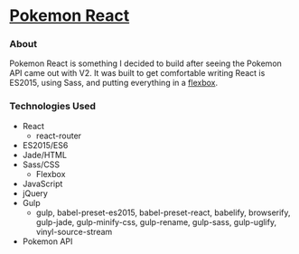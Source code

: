# [Pokemon React](http://codepen.io/thomasvaeth/full/obJZqb/)
### About
Pokemon React is something I decided to build after seeing the Pokemon API came out with V2. It was built to get comfortable writing React is ES2015, using Sass, and putting everything in a [flexbox](http://flexboxfroggy.com/).

### Technologies Used
* React
  - react-router
* ES2015/ES6
* Jade/HTML
* Sass/CSS
  - Flexbox
* JavaScript
* jQuery
* Gulp
  - gulp, babel-preset-es2015, babel-preset-react, babelify, browserify, gulp-jade, gulp-minify-css, gulp-rename, gulp-sass, gulp-uglify, vinyl-source-stream
* Pokemon API
